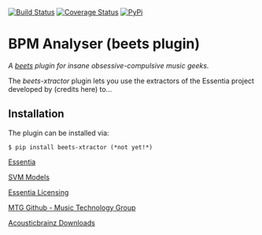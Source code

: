 [![Build Status](https://travis-ci.org/adamjakab/BeetsPluginXtractor.svg?branch=master)](https://travis-ci.org/adamjakab/BeetsPluginXtractor)
[![Coverage Status](https://coveralls.io/repos/github/adamjakab/BeetsPluginXtractor/badge.svg?branch=master)](https://coveralls.io/github/adamjakab/BeetsPluginXtractor?branch=master)
[![PyPi](https://img.shields.io/pypi/v/beets-xtractor.svg)](https://pypi.org/project/beets-xtractor/)


# BPM Analyser (beets plugin)

*A [beets](https://github.com/beetbox/beets) plugin for insane obsessive-compulsive music geeks.*

The *beets-xtractor* plugin lets you use the extractors of the Essentia project developed by (credits here) to...


## Installation
The plugin can be installed via:

```shell script
$ pip install beets-xtractor (*not yet!*)
```


[Essentia](https://essentia.upf.edu/index.html)

[SVM Models](https://essentia.upf.edu/svm_models/)

[Essentia Licensing](https://essentia.upf.edu/licensing_information.html)

[MTG Github - Music Technology Group](https://github.com/MTG)

[Acousticbrainz Downloads](https://acousticbrainz.org/download)


